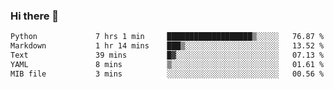 ### Hi there 👋

<!--START_SECTION:waka-->

```txt
Python             7 hrs 1 min     ███████████████████▒░░░░░   76.87 %
Markdown           1 hr 14 mins    ███▒░░░░░░░░░░░░░░░░░░░░░   13.52 %
Text               39 mins         █▓░░░░░░░░░░░░░░░░░░░░░░░   07.13 %
YAML               8 mins          ▒░░░░░░░░░░░░░░░░░░░░░░░░   01.61 %
MIB file           3 mins          ░░░░░░░░░░░░░░░░░░░░░░░░░   00.56 %
```

<!--END_SECTION:waka-->

<!--
**Jonas-VanHaeken/Jonas-VanHaeken** is a ✨ _special_ ✨ repository because its `README.md` (this file) appears on your GitHub profile.

Here are some ideas to get you started:

- 🔭 I’m currently working on ...
- 🌱 I’m currently learning ...
- 👯 I’m looking to collaborate on ...
- 🤔 I’m looking for help with ...
- 💬 Ask me about ...
- 📫 How to reach me: ...
- 😄 Pronouns: ...
- ⚡ Fun fact: ...
-->
